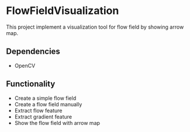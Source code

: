 # FlowFieldVisualization
This project implement a visualization tool for flow field by showing arrow map.

## Dependencies
  - OpenCV
  
## Functionality
  - Create a simple flow field 
  - Create a flow field manually
  - Extract flow feature
  - Extract gradient feature
  - Show the flow field with arrow map
